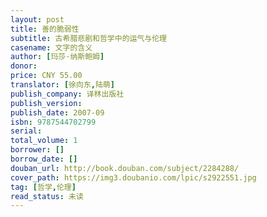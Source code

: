 ```yaml
---
layout: post
title: 善的脆弱性
subtitle: 古希腊悲剧和哲学中的运气与伦理
casename: 文字的含义
author: [玛莎·纳斯鲍姆]
donor: 
price: CNY 55.00
translator: [徐向东,陆萌]
publish_company: 译林出版社
publish_version: 
publish_date: 2007-09
isbn: 9787544702799
serial: 
total_volume: 1
borrower: []
borrow_date: []
douban_url: http://book.douban.com/subject/2284288/
cover_path: https://img3.doubanio.com/lpic/s2922551.jpg
tag: [哲学,伦理]
read_status: 未读
---
```

